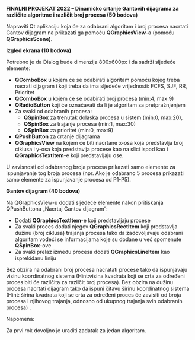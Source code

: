 **FINALNI PROJEKAT 2022 – Dinamičko crtanje Gantovih dijagrama za različite algoritme i različit broj procesa (50 bodova)**

Napraviti Qt aplikaciju koja će za odabrani algoritam i broj procesa nacrtati Gantov dijagram na prikazati ga pomoću **QGraphicsView**-a (pomoću **QGraphicsScene)**.

**Izgled ekrana (10 bodova)**

Potrebno je da Dialog bude dimenzija 800x600px i da sadrži sljedeće elemente:

- **QComboBox** u kojem će se odabirati algoritam pomoću kojeg treba nacrati dijagram i koji treba da ima sljedeće vrijednosti: FCFS, SJF, RR, Prioritet
- **QComboBox** u kojem će se odabirati broj procesa (min:4, max:9)
- **QRadioButton** koji će označavati da li je algoritam sa pretpražnjenjem
- Za svaki od odabranih procesa:
  - **QSpinBox** za trenutak dolaska procesa u sistem (min:0, max:20),
  - **QSpinBox** za trajanje procesa (min:1, max:30)
  - **QSpinBox** za prioritet (min:0, max:9)
- **QPushButton** za crtanje dijagrama
- **QGraphicsView** na kojem će biti nacrtane x-osa koja predstavlja broj ciklusa i y-osa koja predstavlja procese kao na slici ispod kao i **QGraphicsTextItem**-e koji predstavljaju ose.

U zavisnosti od odabranog broja procesa prikazati samo elemente za ispunjavanje tog broja procesa (npr. Ako je odabrano 5 procesa prikazati samo elemente za ispunjavanje procesa od P1-P5).

**Gantov dijagram (40 bodova)**

Na QGraphicsView-u dodati sljedeće elemente nakon pritiskanja QPushButtona „Nacrtaj Gantov dijagram“: 

- Dodati **QGraphicsTextItem**-e koji predstavljaju procese
- Za svaki proces dodati njegov **QGraphicsRectItem** koji predstavlja dužinu (broj ciklusa) trajanja procesa tako da zadovoljavaju odabrani algoritam vodeći se informacijama koje su dodane u već spomenute **QSpinBox**-ove
- Za svaki prelaz između procesa dodati **QGraphicsLineItem** kao isprekidanu liniju

Bez obzira na odabrani broj procesa nacratati procese tako da ispunjavaju visinu koordinatnog sistema (Hint:visina kvadrata koji se crta za određeni proces biti će različita za različit broj procesa). Bez obzira na dužinu procesa nacrtati dijagram tako da ispuni čitavu širinu koordinatnog sistema (Hint: širina kvadrata koji se crta za određeni proces će zavisiti od broja procesa i njihovog trajanja, odnosno od ukupnog trajanja svih odabranih procesa) .

Napomena:

Za prvi rok dovoljno je uraditi zadatak za jedan algoritam. 


